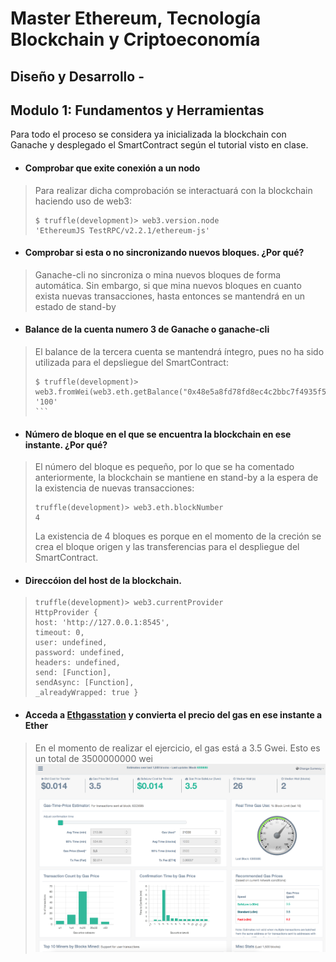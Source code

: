 # Master Ethereum, Tecnología Blockchain y Criptoeconomía
## Diseño y Desarrollo - 
## Modulo 1: Fundamentos y Herramientas
Para todo el proceso se considera ya inicializada la blockchain con Ganache y desplegado el SmartContract según el tutorial visto en clase.
- #### Comprobar que exite conexión a un nodo
> Para realizar dicha comprobación se interactuará con la blockchain haciendo uso de web3:
> ```
> $ truffle(development)> web3.version.node
> 'EthereumJS TestRPC/v2.2.1/ethereum-js'
> ```
- #### Comprobar si esta o no sincronizando nuevos bloques. ¿Por qué?
> Ganache-cli no sincroniza o mina nuevos bloques de forma automática. Sin embargo,
> si que mina nuevos bloques en cuanto exista nuevas transacciones, hasta entonces
> se mantendrá en un estado de stand-by
- #### Balance de la cuenta numero 3 de Ganache o ganache-cli
> El balance de la tercera cuenta se mantendrá íntegro, pues no ha sido utilizada para
> el depsliegue del SmartContract:
> ````
> $ truffle(development)> web3.fromWei(web3.eth.getBalance("0x48e5a8fd78fd8ec4c2bbc7f4935f5ff40c3501e7").toString(10))
> '100'
> ```
- #### Número de bloque en el que se encuentra la blockchain en ese instante. ¿Por qué?
> El número del bloque es pequeño, por lo que se ha comentado anteriormente, la blockchain
> se mantiene en stand-by a la espera de la existencia de nuevas transacciones:
> ```
> truffle(development)> web3.eth.blockNumber
> 4
> ```
> La existencia de 4 bloques es porque en el momento de la creción se crea el bloque origen y
> las transferencias para el despliegue del SmartContract.
- #### Direccóion del host de la blockchain.
> ```
> truffle(development)> web3.currentProvider
> HttpProvider {
> host: 'http://127.0.0.1:8545',
> timeout: 0,
> user: undefined,
> password: undefined,
> headers: undefined,
> send: [Function],
> sendAsync: [Function],
> _alreadyWrapped: true }
> ```
- #### Acceda a [Ethgasstation](https://ethgasstation.info) y convierta el precio del gas en ese instante a Ether
> En el momento de realizar el ejercicio, el gas está a 3.5 Gwei. Esto es un total de 3500000000 wei
![Capture](images/gas.png)
